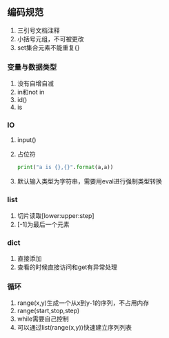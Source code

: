 ## 编码规范

1. 三引号文档注释
2. 小括号元组，不可被更改
3. set集合元素不能重复{}

### 变量与数据类型

1. 没有自增自减
2. in和not in
3. id()
4. is

### IO

1. input()

2. 占位符

   ```python
   print("a is {},{}".format(a,a))
   ```

3. 默认输入类型为字符串，需要用eval进行强制类型转换

### list

1. 切片读取[lower:upper:step]
2. [-1]为最后一个元素

### dict

1. 直接添加
2. 查看的时候直接访问和get有异常处理

### 循环

1. range(x,y)生成一个从x到y-1的序列，不占用内存
2. range(start,stop,step)
3. while需要自己控制
4. 可以通过list(range(x,y))快速建立序列列表

